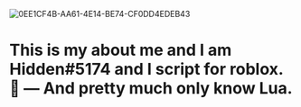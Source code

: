 ![0EE1CF4B-AA61-4E14-BE74-CF0DD4EDEB43](https://user-images.githubusercontent.com/95887974/175542450-ff392d70-32d2-44d8-8887-74fe91fbb00e.jpeg)
# This is my about me and I am Hidden#5174 and I script for roblox. 📃 — And pretty much only know Lua.
